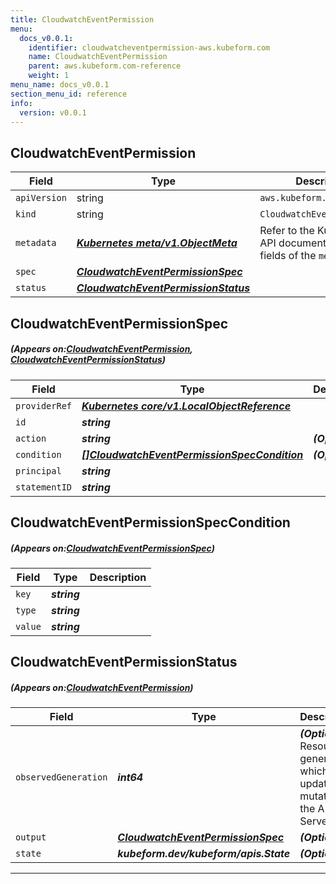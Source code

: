 ```yaml
---
title: CloudwatchEventPermission
menu:
  docs_v0.0.1:
    identifier: cloudwatcheventpermission-aws.kubeform.com
    name: CloudwatchEventPermission
    parent: aws.kubeform.com-reference
    weight: 1
menu_name: docs_v0.0.1
section_menu_id: reference
info:
  version: v0.0.1
---
```


## CloudwatchEventPermission
| Field | Type | Description |
| ------ | ----- | ----------- |
| `apiVersion` | string | `aws.kubeform.com/v1alpha1` |
|    `kind` | string | `CloudwatchEventPermission` |
| `metadata` | ***[Kubernetes meta/v1.ObjectMeta](https://kubernetes.io/docs/reference/generated/kubernetes-api/v1.13/#objectmeta-v1-meta)***|Refer to the Kubernetes API documentation for the fields of the `metadata` field.|
| `spec` | ***[CloudwatchEventPermissionSpec](#CloudwatchEventPermissionSpec)***||
| `status` | ***[CloudwatchEventPermissionStatus](#CloudwatchEventPermissionStatus)***||
## CloudwatchEventPermissionSpec
##### (Appears on:[CloudwatchEventPermission](#CloudwatchEventPermission), [CloudwatchEventPermissionStatus](#CloudwatchEventPermissionStatus))
| Field | Type | Description |
| ------ | ----- | ----------- |
| `providerRef` | ***[Kubernetes core/v1.LocalObjectReference](https://kubernetes.io/docs/reference/generated/kubernetes-api/v1.13/#localobjectreference-v1-core)***||
| `id` | ***string***||
| `action` | ***string***| ***(Optional)*** |
| `condition` | ***[[]CloudwatchEventPermissionSpecCondition](#CloudwatchEventPermissionSpecCondition)***| ***(Optional)*** |
| `principal` | ***string***||
| `statementID` | ***string***||
## CloudwatchEventPermissionSpecCondition
##### (Appears on:[CloudwatchEventPermissionSpec](#CloudwatchEventPermissionSpec))
| Field | Type | Description |
| ------ | ----- | ----------- |
| `key` | ***string***||
| `type` | ***string***||
| `value` | ***string***||
## CloudwatchEventPermissionStatus
##### (Appears on:[CloudwatchEventPermission](#CloudwatchEventPermission))
| Field | Type | Description |
| ------ | ----- | ----------- |
| `observedGeneration` | ***int64***| ***(Optional)*** Resource generation, which is updated on mutation by the API Server.|
| `output` | ***[CloudwatchEventPermissionSpec](#CloudwatchEventPermissionSpec)***| ***(Optional)*** |
| `state` | ***kubeform.dev/kubeform/apis.State***| ***(Optional)*** |
---
